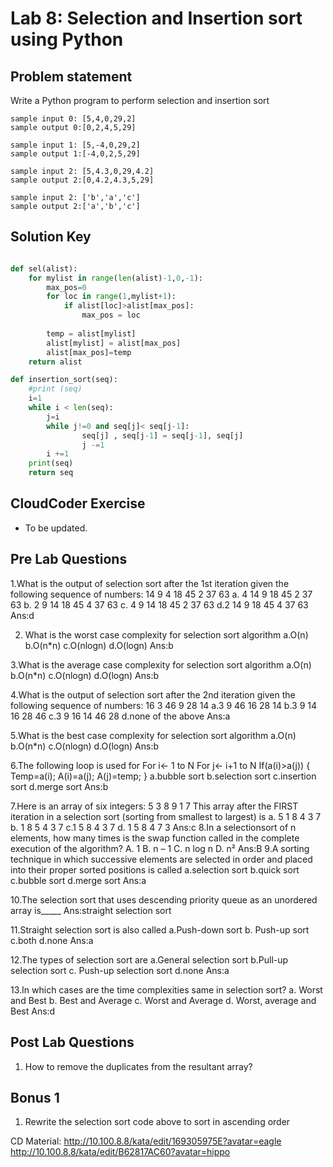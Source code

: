 # Lab 8: Selection and Insertion sort using Python

## Problem statement 

Write a Python program to perform selection and insertion sort

```
sample input 0: [5,4,0,29,2]
sample output 0:[0,2,4,5,29]

sample input 1: [5,-4,0,29,2]
sample output 1:[-4,0,2,5,29] 

sample input 2: [5,4.3,0,29,4.2]
sample output 2:[0,4.2,4.3,5,29]

sample input 2: ['b','a','c']
sample output 2:['a','b','c']

```

## Solution Key

```python - Selection sort

def sel(alist):
    for mylist in range(len(alist)-1,0,-1):
        max_pos=0
        for loc in range(1,mylist+1):
            if alist[loc]>alist[max_pos]:
                max_pos = loc
 
        temp = alist[mylist]
        alist[mylist] = alist[max_pos]
        alist[max_pos]=temp
    return alist       


```
```python - Insertion sort
def insertion_sort(seq):
    #print (seq)
    i=1
    while i < len(seq):
        j=i
        while j!=0 and seq[j]< seq[j-1]:
                seq[j] , seq[j-1] = seq[j-1], seq[j]
                j -=1
        i +=1
    print(seq)
    return seq

```

## CloudCoder Exercise 
- To be updated. 

## Pre Lab Questions 
1.What is the output of selection sort after the 1st iteration given the following sequence of numbers: 14 9 4 18 45 2 37 63
a. 4 14 9 18 45 2 37 63
b. 2 9 14 18 45 4 37 63
c. 4 9 14 18 45 2 37 63
d.2 14 9 18 45 4 37 63
Ans:d

2. What is the worst case complexity for selection sort algorithm
a.O(n) b.O(n*n) c.O(nlogn) d.O(logn)
Ans:b

3.What is the average case complexity for selection sort algorithm
a.O(n) b.O(n*n) c.O(nlogn) d.O(logn)
Ans:b

4.What is the output of selection sort after the 2nd iteration given the following sequence of numbers: 16 3 46 9 28 14
a.3 9 46 16 28 14
b.3 9 14 16 28 46
c.3 9 16 14 46 28
d.none of the above
Ans:a

5.What is the best case complexity for selection sort algorithm
a.O(n) b.O(n*n) c.O(nlogn) d.O(logn)
Ans:b

6.The following loop is used for
For i<- 1 to N
For j<- i+1 to N
If(a(i)>a(j))
{
Temp=a(i);
A(i)=a(j);
A(j)=temp;
}
a.bubble sort b.selection sort c.insertion sort d.merge sort
Ans:b

7.Here is an array of six integers: 
5 3 8 9 1 7 
This array after the FIRST iteration in a selection sort (sorting from smallest to largest) is
a. 5 1 8 4 3 7
b. 1 8 5 4 3 7
c.1 5 8 4 3 7
d. 1 5 8 4 7 3
Ans:c
8.In a selectionsort of n elements, how many times is the swap function called in the complete execution of the algorithm? 
A. 1 
B. n – 1 
C. n log n 
D. n² 
Ans:B
9.A sorting technique in which successive elements are selected in order and placed into their proper sorted positions is called
a.selection sort
b.quick sort 
c.bubble sort
d.merge sort
Ans:a

10.The selection sort that uses descending priority queue as an unordered array is_____
Ans:straight selection sort

11.Straight selection sort is also called
a.Push-down sort
b. Push-up sort
c.both
d.none
Ans:a

12.The types of selection sort are
a.General selection sort b.Pull-up selection sort c. Push-up selection sort d.none
Ans:a

13.In which cases are the time complexities same in selection sort?
a. Worst and Best
b. Best and Average
c. Worst and Average
d. Worst, average and Best
Ans:d

## Post Lab Questions
1. How to remove the duplicates from the resultant array?


## Bonus 1 
1. Rewrite the selection sort code above to sort in ascending order 


CD Material: http://10.100.8.8/kata/edit/169305975E?avatar=eagle
             http://10.100.8.8/kata/edit/B62817AC60?avatar=hippo
